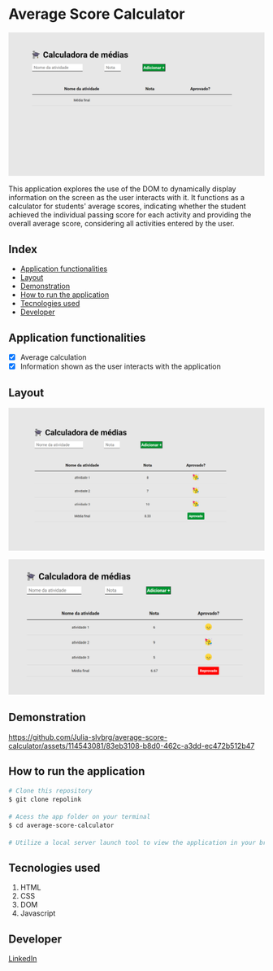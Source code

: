 # Average Score Calculator
![Layout](./public/images/layout.png)

This application explores the use of the DOM to dynamically display information on the screen as the user interacts with it. It functions as a calculator for students' average scores, indicating whether the student achieved the individual passing score for each activity and providing the overall average score, considering all activities entered by the user.

## Index
- <a href="#functionalities">Application functionalities</a>
- <a href="#layout">Layout</a>
- <a href="#demonstration">Demonstration</a>
- <a href="#run">How to run the application</a>
- <a href="#tecnologies-used">Tecnologies used</a>
- <a href="#developer">Developer</a>

## Application functionalities
 - [x]  Average calculation
 - [x]  Information shown as the user interacts with the application

## Layout

![Aproved](./public/images/aproved.png)

![Flunked](./public/images/flunked.png)

## Demonstration

https://github.com/Julia-slvbrg/average-score-calculator/assets/114543081/83eb3108-b8d0-462c-a3dd-ec472b512b47



## How to run the application
```bash
# Clone this repository
$ git clone repolink

# Acess the app folder on your terminal
$ cd average-score-calculator

# Utilize a local server launch tool to view the application in your browser

```

## Tecnologies used
1. HTML
2. CSS
3. DOM
4. Javascript

## Developer
[LinkedIn](https://www.linkedin.com/in/julia-silva-borges/)
